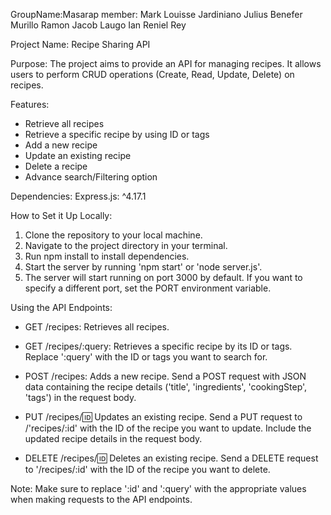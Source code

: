 GroupName:Masarap
member: Mark Louisse Jardiniano
        Julius Benefer Murillo
        Ramon Jacob Laugo
        Ian Reniel Rey

Project Name: Recipe Sharing API

Purpose: The project aims to provide an API for managing recipes. It allows users to perform CRUD operations (Create, Read, Update, Delete) on recipes.

Features:
- Retrieve all recipes
- Retrieve a specific recipe by using ID or tags
- Add a new recipe
- Update an existing recipe
- Delete a recipe
- Advance search/Filtering option

Dependencies: Express.js: ^4.17.1

How to Set it Up Locally:

1. Clone the repository to your local machine.
2. Navigate to the project directory in your terminal.
3. Run npm install to install dependencies.
4. Start the server by running 'npm start' or 'node server.js'.
5. The server will start running on port 3000 by default. If you want to specify a different port, set the PORT environment variable.

Using the API Endpoints:
- GET /recipes: Retrieves all recipes.

- GET /recipes/:query: Retrieves a specific recipe by its ID or tags. Replace ':query' with the ID or tags you want to search for.

- POST /recipes: Adds a new recipe. Send a POST request with JSON data containing the recipe details ('title', 'ingredients', 'cookingStep', 'tags') in the request body.

- PUT /recipes/:id: Updates an existing recipe. Send a PUT request to /'recipes/:id' with the ID of the recipe you want to update. Include the updated recipe details in the request body.

- DELETE /recipes/:id: Deletes an existing recipe. Send a DELETE request to '/recipes/:id' with the ID of the recipe you want to delete.


Note: Make sure to replace ':id' and ':query' with the appropriate values when making requests to the API endpoints.
